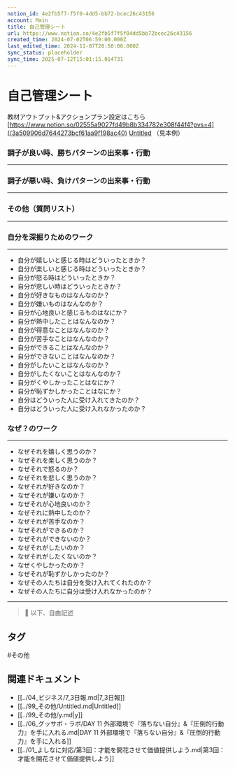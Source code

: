 ```yaml
---
notion_id: 4e2fb5f7-f5f0-4dd5-bb72-bcec26c43156
account: Main
title: 自己管理シート
url: https://www.notion.so/4e2fb5f7f5f04dd5bb72bcec26c43156
created_time: 2024-07-02T06:59:00.000Z
last_edited_time: 2024-11-07T20:50:00.000Z
sync_status: placeholder
sync_time: 2025-07-12T15:01:15.014731
---
```

# 自己管理シート


教材アウトプット&アクションプラン設定はこちら
[https://www.notion.so/02555a9027fd49b8b334782e308f44f4?pvs=4](/3a509906d7644273bcf61aa9f198ac40)
[Untitled](https://www.notion.so/c0d088a6d73244dc9bb2d709bfa41468) （見本例）

### 調子が良い時、勝ちパターンの出来事・行動
---
### 調子が悪い時、負けパターンの出来事・行動
---
### その他（質問リスト）
---
  ### 自分を深掘りためのワーク
  ---
  - 自分が嬉しいと感じる時はどういったときか？
  - 自分が楽しいと感じる時はどういったときか？
  - 自分が怒る時はどういったときか？
  - 自分が悲しい時はどういったときか？
  - 自分が好きなものはなんなのか？
  - 自分が嫌いものはなんなのか？
  - 自分が心地良いと感じるものはなにか？
  - 自分が熱中したことはなんなのか？
  - 自分が得意なことはなんなのか？
  - 自分が苦手なことはなんなのか？
  - 自分ができることはなんなのか？
  - 自分ができないことはなんなのか？
  - 自分がしたいことはなんなのか？
  - 自分がしたくないことはなんなのか？
  - 自分がくやしかったことはなにか？
  - 自分が恥ずかしかったことはなにか？
  - 自分はどういった人に受け入れてきたのか？
  - 自分はどういった人に受け入れなかったのか？
  
  ### なぜ？のワーク
  ---
  - なぜそれを嬉しく思うのか？
  - なぜそれを楽しく思うのか？
  - なぜそれで怒るのか？
  - なぜそれを悲しく思うのか？
  - なぜそれが好きなのか？
  - なぜそれが嫌いなのか？
  - なぜそれが心地良いのか？
  - なぜそれに熱中したのか？
  - なぜそれが苦手なのか？
  - なぜそれができるのか？
  - なぜそれができないのか？
  - なぜそれがしたいのか？
  - なぜそれがしたくないのか？
  - なぜくやしかったのか？
  - なぜそれが恥ずかしかったのか？
  - なぜその人たちは自分を受け入れてくれたのか？
  - なぜその人たちに自分は受け入れなかったのか？
  
---
> 📌 以下、自由記述

## タグ

#その他 

## 関連ドキュメント

- [[../04_ビジネス/7_3日報.md|7_3日報]]
- [[../99_その他/Untitled.md|Untitled]]
- [[../99_その他/y.md|y]]
- [[../06_グッサポ・ラボ/DAY 11 外部環境で『落ちない自分』&『圧倒的行動力』を手に入れる.md|DAY 11 外部環境で『落ちない自分』&『圧倒的行動力』を手に入れる]]
- [[../01_よしなに対応/第3回：才能を開花させて価値提供しよう.md|第3回：才能を開花させて価値提供しよう]]
